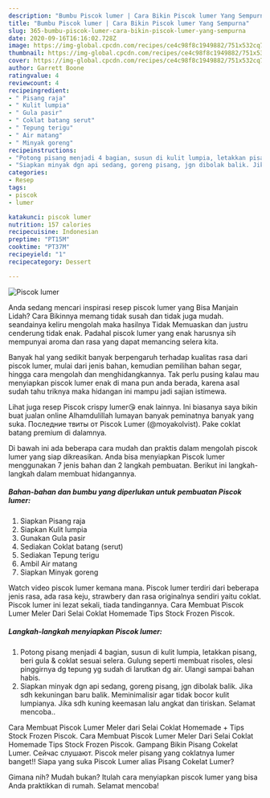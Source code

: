 ```yaml
---
description: "Bumbu Piscok lumer | Cara Bikin Piscok lumer Yang Sempurna"
title: "Bumbu Piscok lumer | Cara Bikin Piscok lumer Yang Sempurna"
slug: 365-bumbu-piscok-lumer-cara-bikin-piscok-lumer-yang-sempurna
date: 2020-09-16T16:16:02.728Z
image: https://img-global.cpcdn.com/recipes/ce4c98f8c1949882/751x532cq70/piscok-lumer-foto-resep-utama.jpg
thumbnail: https://img-global.cpcdn.com/recipes/ce4c98f8c1949882/751x532cq70/piscok-lumer-foto-resep-utama.jpg
cover: https://img-global.cpcdn.com/recipes/ce4c98f8c1949882/751x532cq70/piscok-lumer-foto-resep-utama.jpg
author: Garrett Boone
ratingvalue: 4
reviewcount: 4
recipeingredient:
- " Pisang raja"
- " Kulit lumpia"
- " Gula pasir"
- " Coklat batang serut"
- " Tepung terigu"
- " Air matang"
- " Minyak goreng"
recipeinstructions:
- "Potong pisang menjadi 4 bagian, susun di kulit lumpia, letakkan pisang, beri gula &amp; coklat sesuai selera. Gulung seperti membuat risoles, olesi pinggirnya dg tepung yg sudah di larutkan dg air. Ulangi sampai bahan habis."
- "Siapkan minyak dgn api sedang, goreng pisang, jgn dibolak balik. Jika sdh kekuningan baru balik. Meminimalisir agar tidak bocor kulit lumpianya. Jika sdh kuning keemasan lalu angkat dan tiriskan. Selamat mencoba.."
categories:
- Resep
tags:
- piscok
- lumer

katakunci: piscok lumer 
nutrition: 157 calories
recipecuisine: Indonesian
preptime: "PT15M"
cooktime: "PT37M"
recipeyield: "1"
recipecategory: Dessert

---
```



![Piscok lumer](https://img-global.cpcdn.com/recipes/ce4c98f8c1949882/751x532cq70/piscok-lumer-foto-resep-utama.jpg)

Anda sedang mencari inspirasi resep piscok lumer yang Bisa Manjain Lidah? Cara Bikinnya memang tidak susah dan tidak juga mudah. seandainya keliru mengolah maka hasilnya Tidak Memuaskan dan justru cenderung tidak enak. Padahal piscok lumer yang enak harusnya sih mempunyai aroma dan rasa yang dapat memancing selera kita.

Banyak hal yang sedikit banyak berpengaruh terhadap kualitas rasa dari piscok lumer, mulai dari jenis bahan, kemudian pemilihan bahan segar, hingga cara mengolah dan menghidangkannya. Tak perlu pusing kalau mau menyiapkan piscok lumer enak di mana pun anda berada, karena asal sudah tahu triknya maka hidangan ini mampu jadi sajian istimewa.

Lihat juga resep Piscok crispy lumer😘 enak lainnya. Ini biasanya saya bikin buat jualan online Alhamdulillah lumayan banyak peminatnya banyak yang suka. Последние твиты от Piscok Lumer (@moyakolvist). Pake coklat batang premium di dalamnya.


Di bawah ini ada beberapa cara mudah dan praktis dalam mengolah piscok lumer yang siap dikreasikan. Anda bisa menyiapkan Piscok lumer menggunakan 7 jenis bahan dan 2 langkah pembuatan. Berikut ini langkah-langkah dalam membuat hidangannya.

<!--inarticleads1-->

##### Bahan-bahan dan bumbu yang diperlukan untuk pembuatan Piscok lumer:

1. Siapkan  Pisang raja
1. Siapkan  Kulit lumpia
1. Gunakan  Gula pasir
1. Sediakan  Coklat batang (serut)
1. Sediakan  Tepung terigu
1. Ambil  Air matang
1. Siapkan  Minyak goreng


Watch video piscok lumer kemana mana. Piscok lumer terdiri dari beberapa jenis rasa, ada rasa keju, strawbery dan rasa originalnya sendiri yaitu coklat. Piscok lumer ini lezat sekali, tiada tandingannya. Cara Membuat Piscok Lumer Meler Dari Selai Coklat Homemade Tips Stock Frozen Piscok. 

<!--inarticleads2-->

##### Langkah-langkah menyiapkan Piscok lumer:

1. Potong pisang menjadi 4 bagian, susun di kulit lumpia, letakkan pisang, beri gula &amp; coklat sesuai selera. Gulung seperti membuat risoles, olesi pinggirnya dg tepung yg sudah di larutkan dg air. Ulangi sampai bahan habis.
1. Siapkan minyak dgn api sedang, goreng pisang, jgn dibolak balik. Jika sdh kekuningan baru balik. Meminimalisir agar tidak bocor kulit lumpianya. Jika sdh kuning keemasan lalu angkat dan tiriskan. Selamat mencoba..


Cara Membuat Piscok Lumer Meler dari Selai Coklat Homemade + Tips Stock Frozen Piscok. Cara Membuat Piscok Lumer Meler Dari Selai Coklat Homemade Tips Stock Frozen Piscok. Gampang Bikin Pisang Cokelat Lumer. Сейчас слушают. Piscok meler pisang yang coklatnya lumer banget!! Siapa yang suka Piscok Lumer alias Pisang Cokelat Lumer? 

Gimana nih? Mudah bukan? Itulah cara menyiapkan piscok lumer yang bisa Anda praktikkan di rumah. Selamat mencoba!
